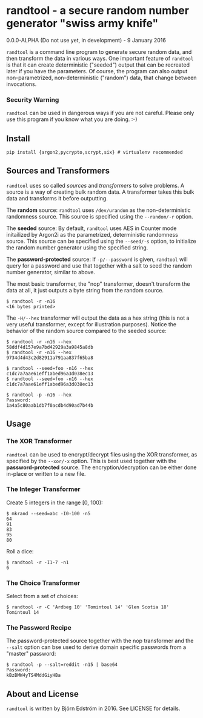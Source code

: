 # randtool - a secure random number generator "swiss army knife"
0.0.0-ALPHA (Do not use yet, in development) - 9 January 2016

`randtool` is a command line program to generate secure random data, and then transform the data in various ways. One important feature of `randtool` is that it can create deterministic ("seeded") output that can be recreated later if you have the parameters. Of course, the program can also output non-parametrized, non-deterministic ("random") data, that change between invocations.

### Security Warning

`randtool` can be used in dangerous ways if you are not careful. Please only use this program if you know what you are doing. :-)

## Install

    pip install {argon2,pycrypto,scrypt,six} # virtualenv recommended

## Sources and Transformers

`randtool` uses so called *sources* and *transformers* to solve problems. A source is a way of creating bulk random data. A transformer takes this bulk data and transforms it before outputting.

The **random** source: `randtool` uses `/dev/urandom` as the non-deterministic randomness source. This source is specified using the `--random/-r` option.

The **seeded** source: By default, `randtool` uses AES in Counter mode initailized by Argon2i as the parametrized, deterministic randomness source. This source can be specified using the `--seed/-s` option, to initialize the random number generator using the specified string.

The **password-protected** source: If `-p/--password` is given, `randtool` will query for a password and use that together with a salt to seed the random number generator, similar to above.

The most basic transformer, the "nop" transformer, doesn't transform the data at all, it just outputs a byte string from the random source.

    $ randtool -r -n16
	<16 bytes printed>

The `-H/--hex` transformer will output the data as a hex string (this is not a very useful transformer, except for illustration purposes). Notice the behavior of the random source compared to the seeded source:

    $ randtool -r -n16 --hex
    58ddf4d157e9a7bd42929a3a9845a8db
    $ randtool -r -n16 --hex
    9734d4d43c2d82911a791aa837f65ba8
	
    $ randtool --seed=foo -n16 --hex
    c1dc7a7aae61eff1abed96a3d038ec13
    $ randtool --seed=foo -n16 --hex
    c1dc7a7aae61eff1abed96a3d038ec13
	
    $ randtool -p -n16 --hex
    Password:
    1a4a5c80aab1db7f0acdb4d90ad7b44b

## Usage

### The XOR Transformer

`randtool` can be used to encrypt/decrypt files using the XOR transformer, as specified by the `--xor/-x` option. This is best used together with the **password-protected** source. The encryption/decryption can be either done in-place or written to a new file.

### The Integer Transformer

Create 5 integers in the range [0, 100):

    $ mkrand --seed=abc -I0-100 -n5
    64
    91
    83
    95
    80

Roll a dice:

    $ randtool -r -I1-7 -n1
    6

### The Choice Transformer

Select from a set of choices:

    $ randtool -r -C 'Ardbeg 10' 'Tomintoul 14' 'Glen Scotia 18'
    Tomintoul 14

### The Password Recipe

The password-protected source together with the nop transformer and the `--salt` option can bse used to derive domain specific passwords from a "master" password:

    $ randtool -p --salt=reddit -n15 | base64
    Password:
    kBzBMW4yTS4MddGiyHBa

## About and License

`randtool` is written by Björn Edström in 2016. See LICENSE for details.
